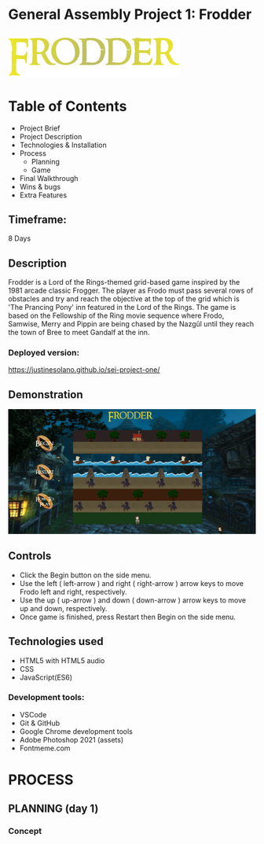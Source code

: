 # General Assembly Project 1: Frodder
![Frodder Logo](game-assets/frodder.png)
---- 
# Table of Contents
* Project Brief
* Project Description
* Technologies & Installation
* Process
  - Planning
  - Game
* Final Walkthrough
* Wins & bugs
* Extra Features

## Timeframe:
8 Days
 
## Description
Frodder is a Lord of the Rings-themed grid-based game inspired by the 1981 arcade classic Frogger. The player as Frodo must pass several rows of obstacles and try and reach the objective at the top of the grid which is 'The Prancing Pony' inn featured in the Lord of the Rings. The game is based on the Fellowship of the Ring movie sequence where Frodo, Samwise, Merry and Pippin are being chased by the Nazgûl until they reach the town of Bree to meet Gandalf at the inn.
 
### Deployed version:
https://justinesolano.github.io/sei-project-one/

## Demonstration
![Frodder Gameplay](game-assets/gameplay.gif)

## Controls
- Click the Begin button on the side menu.
- Use the left ( left-arrow ) and right ( right-arrow ) arrow keys to move Frodo left and right, respectively.
- Use the up ( up-arrow ) and down ( down-arrow ) arrow keys to move up and down, respectively.
- Once game is finished, press Restart then Begin on the side menu.

## Technologies used
- HTML5 with HTML5 audio
- CSS
- JavaScript(ES6)
### Development tools:
- VSCode
- Git & GitHub
- Google Chrome development tools
- Adobe Photoshop 2021 (assets)
- Fontmeme.com

# PROCESS
## PLANNING (day 1)
### Concept

